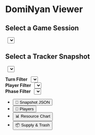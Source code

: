 # DomiNyan Viewer

<!-- 
  这里是 Markdown + HTML 混合区域，用于布局页面 
  以及引用外部脚本 
-->

## Select a Game Session
<select id="gameSelect" class="md-typeset" style="margin-left: 0.5em;"></select>

## Select a Tracker Snapshot
<select id="snapshotSelect" class="md-typeset" style="margin-left: 0.5em;"></select>

<!-- Filter Options -->
<div>
  <label><strong>Turn Filter</strong></label>
  <select id="turnFilter" class="md-typeset" style="margin-left: 0.5em;"></select>
</div>
<div>
  <label><strong>Player Filter</strong></label>
  <select id="playerFilter" class="md-typeset" style="margin-left: 0.5em;"></select>
</div>
<div>
  <label><strong>Phase Filter</strong></label>
  <select id="phaseFilter" class="md-typeset" style="margin-left: 0.5em;"></select>
</div>

<!-- Tab Navigation -->
<div style="display: flex; gap: 2rem;">
  <aside style="min-width: 180px;">
    <nav class="md-nav">
      <ul class="md-nav__list">
        <li><button class="md-button tab-button" data-tab="snapshot">📄 Snapshot JSON</button></li>
        <li><button class="md-button tab-button" data-tab="players">🧑 Players</button></li>
        <li><button class="md-button tab-button" data-tab="chart">📊 Resource Chart</button></li>
        <li><button class="md-button tab-button" data-tab="supply">📦 Supply & Trash</button></li>
      </ul>
    </nav>
  </aside>

  <main style="flex: 1;">
    <div id="tab-snapshot" class="tab-content"></div>
    <div id="tab-players" class="tab-content" style="display: none;"></div>
    <div id="tab-chart" class="tab-content" style="display: none;">
      <p>(Chart Placeholder...)</p>
    </div>
    <div id="tab-supply" class="tab-content" style="display: none;">
      <p>(Supply Placeholder...)</p>
    </div>
  </main>
</div>

<script src="https://cdn.jsdelivr.net/npm/chart.js@4.4.1/dist/chart.umd.min.js"></script>
<script type="module" src="/docs/js/viewer/index.js"></script>